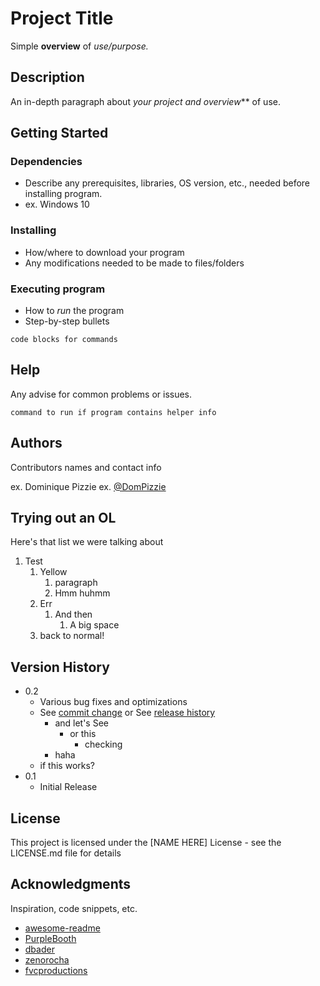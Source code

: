 # Project Title

Simple **overview** of *use/purpose.*

## Description

An in-depth paragraph about **your project* and overview*** of use.

## Getting Started

### Dependencies

- Describe any prerequisites, libraries, OS version, etc., needed before installing program.
- ex. Windows 10

### Installing

- How/where to download your program
- Any modifications needed to be made to files/folders

### Executing program

- How to *run* the program
- Step-by-step bullets
```
code blocks for commands
```

## Help

Any advise for common problems or issues.
```
command to run if program contains helper info
```

## Authors

Contributors names and contact info

ex. Dominique Pizzie
ex. [@DomPizzie](https://twitter.com/dompizzie)

## Trying out an OL
Here's that list we were talking about

1. Test
    1. Yellow
        1. paragraph
        2. Hmm huhmm
    2. Err
        1. And then
            1. A big space
    3. back to normal!

## Version History

- 0.2
    - Various bug fixes and optimizations
    - See [commit change]() or See [release history]()
        - and let's See
            - or this
                - checking
        - haha
    - if this works?
- 0.1
    - Initial Release

## License

This project is licensed under the [NAME HERE] License - see the LICENSE.md file for details

## Acknowledgments

Inspiration, code snippets, etc.
- [awesome-readme](https://github.com/matiassingers/awesome-readme)
- [PurpleBooth](https://gist.github.com/PurpleBooth/109311bb0361f32d87a2)
- [dbader](https://github.com/dbader/readme-template)
- [zenorocha](https://gist.github.com/zenorocha/4526327)
- [fvcproductions](https://gist.github.com/fvcproductions/1bfc2d4aecb01a834b46)
